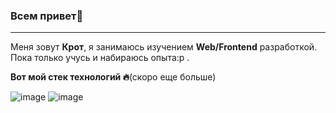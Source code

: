 ### Всем привет👋

__________________________

Меня зовут **Крот**, я занимаюсь изучением **Web/Frontend** разработкой. Пока только учусь и набираюсь опыта:p .

**Вот мой стек технологий 🔥**(скоро еще больше)

![image](https://user-images.githubusercontent.com/121802758/210230536-0aa3b18f-5122-4dad-9867-6b90c9abe601.png) ![image](https://user-images.githubusercontent.com/121802758/210230548-011f536d-5e96-467f-a937-a616ce2d19e8.png)


